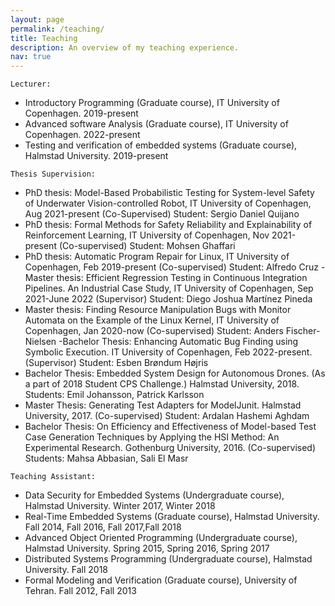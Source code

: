 ```yaml
---
layout: page
permalink: /teaching/
title: Teaching
description: An overview of my teaching experience. 
nav: true
---
```

`Lecturer:`
- Introductory Programming (Graduate course), IT University of Copenhagen.
2019-present
- Advanced software Analysis (Graduate course), IT University of Copenhagen.
2022-present
- Testing and verification of embedded systems (Graduate course), Halmstad University.
2019-present

`Thesis Supervision:`
- PhD thesis: Model-Based Probabilistic Testing for System-level Safety of Underwater Vision-controlled Robot, IT University of Copenhagen, Aug 2021-present (Co-Supervised) Student: Sergio Daniel Quijano
- PhD thesis: Formal Methods for Safety Reliability and Explainability of Reinforcement Learning, IT University of Copenhagen, Nov 2021-present (Co-supervised) Student: Mohsen Ghaffari
- PhD thesis: Automatic Program Repair for Linux, IT University of Copenhagen,
Feb 2019-present (Co-supervised) Student: Alfredo Cruz
-Master thesis: Efficient Regression Testing in Continuous Integration Pipelines. An Industrial Case Study, IT University of Copenhagen, Sep 2021-June 2022 (Supervisor) Student: Diego Joshua Martínez Pineda
- Master thesis: Finding Resource Manipulation Bugs with Monitor Automata on the Example of
the Linux Kernel, IT University of Copenhagen, Jan 2020-now (Co-supervised) Student: Anders
Fischer-Nielsen
-Bachelor Thesis: Enhancing Automatic Bug Finding using Symbolic Execution. IT University of Copenhagen, Feb 2022-present. (Supervisor) Student: Esben Brøndum Højris
- Bachelor Thesis: Embedded System Design for Autonomous Drones. (As a part of 2018 Student
CPS Challenge.) Halmstad University, 2018.
Students: Emil Johansson, Patrick Karlsson
- Master Thesis: Generating Test Adapters for ModelJunit. Halmstad University, 2017. (Co-supervised)
Student: Ardalan Hashemi Aghdam
- Bachelor Thesis: On Efficiency and Effectiveness of Model-based Test Case Generation Techniques
by Applying the HSI Method: An Experimental Research. Gothenburg University, 2016. (Co-supervised)
Students: Mahsa Abbasian, Sali El Masr


`Teaching Assistant:`
- Data Security for Embedded Systems (Undergraduate course), Halmstad University.
Winter 2017, Winter 2018
- Real-Time Embedded Systems (Graduate course), Halmstad University.
Fall 2014, Fall 2016, Fall 2017,Fall 2018
- Advanced Object Oriented Programming (Undergraduate course), Halmstad University.
Spring 2015, Spring 2016, Spring 2017
- Distributed Systems Programming (Undergraduate course), Halmstad University.
Fall 2018
- Formal Modeling and Verification (Graduate course), University of Tehran.
Fall 2012, Fall 2013
